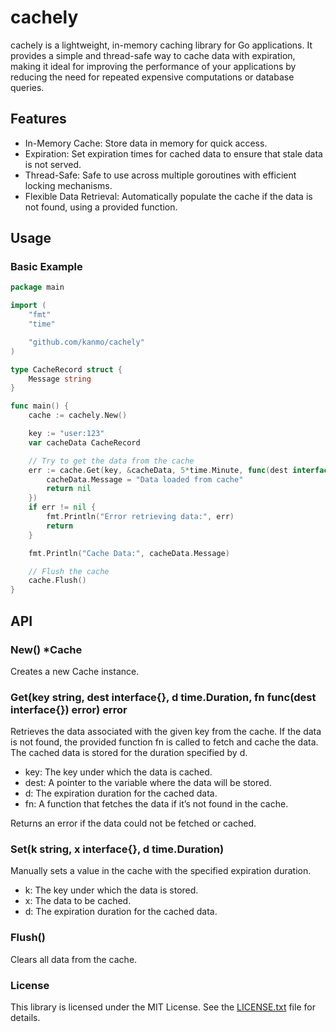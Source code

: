 # cachely

cachely is a lightweight, in-memory caching library for Go applications. It provides a simple and thread-safe way to cache data with expiration, making it ideal for improving the performance of your applications by reducing the need for repeated expensive computations or database queries.

## Features

- In-Memory Cache: Store data in memory for quick access.
- Expiration: Set expiration times for cached data to ensure that stale data is not served.
- Thread-Safe: Safe to use across multiple goroutines with efficient locking mechanisms.
- Flexible Data Retrieval: Automatically populate the cache if the data is not found, using a provided function.

## Usage

### Basic Example

```go
package main

import (
	"fmt"
	"time"

	"github.com/kanmo/cachely"
)

type CacheRecord struct {
	Message string
}

func main() {
	cache := cachely.New()

	key := "user:123"
	var cacheData CacheRecord

	// Try to get the data from the cache
	err := cache.Get(key, &cacheData, 5*time.Minute, func(dest interface{}) error {
		cacheData.Message = "Data loaded from cache"
		return nil
	})
	if err != nil {
		fmt.Println("Error retrieving data:", err)
		return
	}

	fmt.Println("Cache Data:", cacheData.Message)

	// Flush the cache
	cache.Flush()
}
```

## API

### New() *Cache

Creates a new Cache instance.

### Get(key string, dest interface{}, d time.Duration, fn func(dest interface{}) error) error

Retrieves the data associated with the given key from the cache. If the data is not found, the provided function fn is called to fetch and cache the data. The cached data is stored for the duration specified by d.

- key: The key under which the data is cached.
- dest: A pointer to the variable where the data will be stored.
- d: The expiration duration for the cached data.
- fn: A function that fetches the data if it’s not found in the cache.

Returns an error if the data could not be fetched or cached.

### Set(k string, x interface{}, d time.Duration)

Manually sets a value in the cache with the specified expiration duration.

- k: The key under which the data is stored.
- x: The data to be cached.
- d: The expiration duration for the cached data.

### Flush()

Clears all data from the cache.

### License

This library is licensed under the MIT License. See the [LICENSE.txt](LICENSE.txt) file for details.
